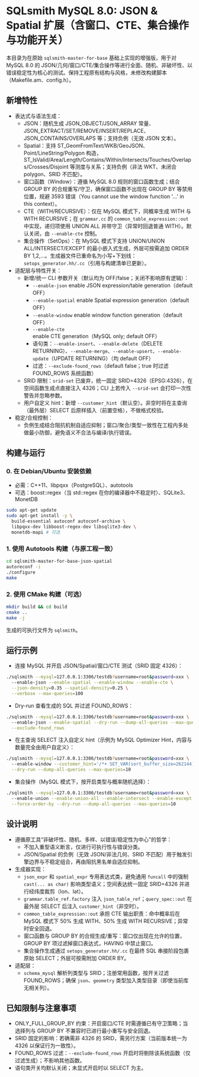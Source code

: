 # SQLsmith MySQL 8.0: JSON & Spatial 扩展（含窗口、CTE、集合操作与功能开关）

本目录为在原始 `sqlsmith-master-for-base` 基础上实现的增强版，用于对 MySQL 8.0 的 JSON/几何/窗口/CTE/集合操作等进行全面、随机、非破坏性、以错误稳定性为核心的测试。保持工程原有结构与风格，未修改构建脚本（Makefile.am、config.h）。

## 新增特性
- 表达式与语法生成：
  - JSON：随机生成 JSON_OBJECT/JSON_ARRAY 常量、JSON_EXTRACT/SET/REMOVE/INSERT/REPLACE、JSON_CONTAINS/OVERLAPS 等；支持负例（无效 JSON 文本）。
  - Spatial：支持 ST_GeomFromText/WKB/GeoJSON、Point/LineString/Polygon 构造，ST_IsValid/Area/Length/Contains/Within/Intersects/Touches/Overlaps/Crosses/Disjoint 等测度与关系；支持负例（非法 WKT、未闭合 polygon、SRID 不匹配）。
  - 窗口函数（Window）：遵循 MySQL 8.0 规则的窗口函数生成；结合 GROUP BY 的合规重写/守卫，确保窗口函数不出现在 GROUP BY 等禁用位置，规避 3593 错误（You cannot use the window function '...' in this context）。
  - CTE（WITH/RECURSIVE）：仅在 MySQL 模式下，同概率生成 WITH 与 WITH RECURSIVE；在 `grammar.cc` 的 `common_table_expression::out` 中实现，递归项使用 UNION ALL 并带守卫（异常时回退普通 WITH）。默认关闭，由 `--enable-cte` 控制。
  - 集合操作（SetOps）：在 MySQL 模式下支持 UNION/UNION ALL/INTERSECT/EXCEPT 的最小嵌入式生成，外层可按需追加 ORDER BY 1,2,...。生成器文件已重命名为小写+下划线：`setops_generator.hh/.cc`（引用与构建清单已更新）。
- 适配层与特性开关：
  - 新增/统一 CLI 参数开关（默认均为 OFF/false；关闭不影响原有逻辑）：
    - `--enable-json`        enable JSON expression/table generation（default OFF）
    - `--enable-spatial`     enable Spatial expression generation（default OFF）
    - `--enable-window`      enable window function generation（default OFF）
    - `--enable-cte`         enable CTE generation（MySQL only; default OFF）
    - 语句类：`--enable-insert`、`--enable-delete`（DELETE RETURNING）、`--enable-merge`、`--enable-upsert`、`--enable-update`（UPDATE RETURNING）（均 default OFF）
    - 过滤：`--exclude-found_rows`（default false；true 时过滤 FOUND_ROWS 系统函数）
  - SRID 限制：`srid-set` 已废弃，统一固定 SRID=4326（EPSG:4326），在空间函数生成点直接注入 4326；CLI 上若传入 `--srid-set` 会打印一次性警告并忽略参数。
  - 用户自定义 hint：新增 `--customer_hint`（默认空）。非空时将在主查询（最外层）SELECT 后原样插入（前置空格），不做格式校验。
- 稳定/合规控制：
  - 负例生成结合阻抗机制自适应抑制；窗口/聚合/类型一致性在工程内多处做最小防御，避免语义不合法与编译/执行错误。

## 构建与运行

### 0. 在 Debian/Ubuntu 安装依赖
- 必需：C++11、libpqxx（PostgreSQL）、autotools
- 可选：boost::regex（当 std::regex 在你的编译器中不稳定时）、SQLite3、MonetDB

```bash
sudo apt-get update
sudo apt-get install -y \
  build-essential autoconf autoconf-archive \
  libpqxx-dev libboost-regex-dev libsqlite3-dev \
  monetdb-mapi # 可选
```

### 1. 使用 Autotools 构建（与原工程一致）
```bash
cd sqlsmith-master-for-base-json-spatial
autoreconf -i
./configure
make
```

### 2. 使用 CMake 构建（可选）
```bash
mkdir build && cd build
cmake ..
make -j
```
生成的可执行文件为 `sqlsmith`。

## 运行示例

- 连接 MySQL 并开启 JSON/Spatial/窗口/CTE 测试（SRID 固定 4326）：
```bash
./sqlsmith --mysql=127.0.0.1:3306/testdb?username=root&password=xxx \
  --enable-json --enable-spatial --enable-window --enable-cte \
  --json-density=0.35 --spatial-density=0.25 \
  --verbose --max-queries=100
```
- Dry-run 查看生成的 SQL 并过滤 FOUND_ROWS：
```bash
./sqlsmith --mysql=127.0.0.1:3306/testdb?username=root&password=xxx \
  --enable-json --enable-spatial --dry-run --dump-all-queries --max-queries=20 \
  --exclude-found_rows
```
- 在主查询 SELECT 注入自定义 hint（示例为 MySQL Optimizer Hint，内容与数量完全由用户自定义）：
```bash
./sqlsmith --mysql=127.0.0.1:3306/testdb?username=root&password=xxx \
  --enable-window --customer_hint='/*+ SET_VAR(sort_buffer_size=262144) */' \
  --dry-run --dump-all-queries --max-queries=10
```
- 集合操作（MySQL 模式下，按开启类型与概率随机选择）：
```bash
./sqlsmith --mysql=127.0.0.1:3306/testdb?username=root&password=xxx \
  --enable-union --enable-union-all --enable-intersect --enable-except \
  --force-order-by --dry-run --dump-all-queries --max-queries=10
```

## 设计说明
- 遵循原工具“非破坏性、随机、多样、以错误/稳定性为中心”的哲学：
  - 不加入重型语义断言，仅进行可执行性与错误分类。
  - JSON/Spatial 的负例（无效 JSON/非法几何、SRID 不匹配）用于触发引擎边界与不稳定组合，再由阻抗黑名单自适应抑制。
- 生成器实现：
  - `json_expr` 和 `spatial_expr` 专用表达式类，避免通用 `funcall` 中的强制 `cast(... as char)` 影响类型语义；空间表达统一固定 SRID=4326 并进行经纬度裁剪（lon、lat）。
  - `grammar.table_ref.factory` 注入 `json_table_ref`；`query_spec::out` 在最外层 SELECT 后注入 `customer_hint`（非空时）。
  - `common_table_expression::out` 承担 CTE 输出职责：命中概率后在 MySQL 模式下 50% 生成 WITH、50% 生成 WITH RECURSIVE；异常时安全回退。
  - 窗口函数与 GROUP BY 的合规生成/重写：窗口仅出现在允许的位置，GROUP BY 项过滤掉窗口表达式，HAVING 中禁止窗口。
  - 集合操作生成通过 `setops_generator.hh/.cc` 在最终 SQL 串接阶段包裹原始 SELECT；外层可按需附加 ORDER BY。
- 适配层：
  - `schema_mysql` 解析列类型与 SRID；注册常用函数，按开关过滤 FOUND_ROWS；确保 `json`、`geometry` 类型加入类型目录（即使当前库无相关列）。

## 已知限制与注意事项
- ONLY_FULL_GROUP_BY 约束：开启窗口/CTE 时需遵循已有守卫策略；当选择列与 GROUP BY 不兼容时已进行最小重写与安全回退。
- SRID 固定的影响：若确需非 4326 的 SRID，需另行方案（当前版本统一为 4326 以保证行为一致性）。
- FOUND_ROWS 过滤：`--exclude-found_rows` 开启时将剔除该系统函数（仅过滤生成）；不影响其他函数。
- 语句类开关均默认关闭；未显式开启时以 SELECT 为主。
